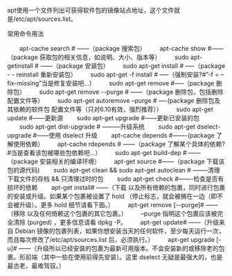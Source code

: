 
apt使用一个文件列出可获得软件包的镜像站点地址，这个文件就是/etc/apt/sources.list。

常用命令用法

　　apt-cache search # ——（package 搜索包）
　　apt-cache show #——（package 获取包的相关信息，如说明、大小、版本等）
　　sudo apt-getinstall # ——（package 安装包）
　　sudo apt-get install # —–（package - - reinstall 重新安装包）
　　sudo apt-get -f install # —–（强制安装?#”-f = –fix-missing”当是修复安装吧…）
　　sudo apt-get remove #—–（package 删除包）
　　sudo apt-get remove --purge # ——（package 删除包，包括删除配置文件等）
　　sudo apt-get autoremove –purge # —-(package 删除包及其依赖的软件包 配置文件等（只对6.10有效，强烈推荐））
　　sudo apt-get update #——更新源
　　sudo apt-get upgrade #——更新已安装的包
　　sudo apt-get dist-upgrade # ———升级系统
　　sudo apt-get dselect-upgrade #——使用 dselect 升级
　　apt-cache depends #——-(package 了解使用依赖）
　　apt-cache rdepends # ——（package 了解某个具体的依赖?#当是查看该包被哪些包依赖吧…）
　　sudo apt-get build-dep # ——（package 安装相关的编译环境）
　　apt-get source #——（package 下载该包的源代码)
　　sudo apt-get clean && sudo apt-get autoclean # ——–清理下载文件的存档 && 只清理过时的包
　　sudo apt-get check #——-检查是否有损坏的依赖
　　apt-get install# ——（下载 以及所有倚赖的包裹，同时进行包裹的安装或升级。如果某个包裹被设置了 hold （停止标志，就会被搁在一边（即不会被升级）。更多 hold 细节请看下面。）
　　apt-get remove [--purge]# ——（移除 以及任何倚赖这个包裹的其它包裹。）
　　–purge 指明这个包裹应该被完全清除 (purged) ，更多信息请看 dpkg -P。
　　apt-get update# ——（升级来自 Debian 镜像的包裹列表，如果你想安装当天的任何软件，至少每天运行一次，而且每次修改了/etc/apt/sources.list 后，必须执行。）
　　apt-get upgrade [-u]# ——（升级所以已经安装的包裹为最新可用版本。不会安装新的或移除老的包裹。形前端（其中一些在使用前得先安装）。这里 dselect 无疑是最强大的，也是最古老，最难驾驭。）
